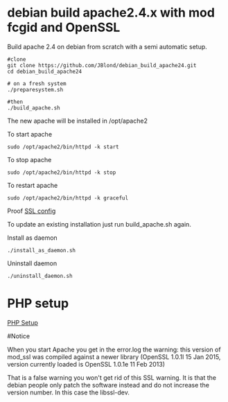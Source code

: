 # debian build apache2.4.x with mod fcgid and OpenSSL

Build apache 2.4 on debian from scratch with a semi automatic setup.


```
#clone
git clone https://github.com/JBlond/debian_build_apache24.git
cd debian_build_apache24

# on a fresh system
./preparesystem.sh

#then
./build_apache.sh
```

The new apache will be installed in /opt/apache2

To start apache

```
sudo /opt/apache2/bin/httpd -k start
```

To stop apache

```
sudo /opt/apache2/bin/httpd -k stop
```

To restart apache

```
sudo /opt/apache2/bin/httpd -k graceful
```

Proof [SSL config](ssl.conf)

To update an existing installation just run build_apache.sh again.

Install as daemon

```
./install_as_daemon.sh
```

Uninstall daemon

```
./uninstall_daemon.sh
```

# PHP setup
[PHP Setup](php.md)

#Notice

When you start Apache you get in the error.log the warning:
this version of mod_ssl was compiled against a newer library (OpenSSL 1.0.1l 15 Jan 2015, version currently loaded is OpenSSL 1.0.1e 11 Feb 2013)

That is a false warning you won't get rid of this SSL warning. It is that the debian people only patch the software instead and do not increase the version number. In this case the libssl-dev.